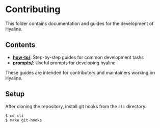 # Contributing

This folder contains documentation and guides for the development of Hyaline.

## Contents

- **[how-to/](how-to/)**: Step-by-step guides for common development tasks
- **[prompts/](prompts/)**: Useful prompts for developing hyaline

These guides are intended for contributors and maintainers working on Hyaline.

## Setup

After cloning the repository, install git hooks from the `cli` directory:

```sh
$ cd cli
$ make git-hooks
```